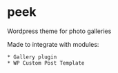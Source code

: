 # peek

Wordpress theme for photo galleries

Made to integrate with modules:

	* Gallery plugin
	* WP Custom Post Template
